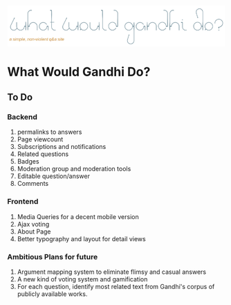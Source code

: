 ![Logo](https://github.com/lekhakpadmanabh/wwgd/blob/master/askGandhi/static/logo.png)


What Would Gandhi Do?
=====================

## To Do

### Backend
1. permalinks to answers
2. Page viewcount
3. Subscriptions and notifications
4. Related questions
5. Badges
6. Moderation group and moderation tools
7. Editable question/answer
8. Comments

### Frontend

1. Media Queries for a decent mobile version
2. Ajax voting
3. About Page
4. Better typography and layout for detail views

### Ambitious Plans for future

1. Argument mapping system to eliminate flimsy and casual answers
2. A new kind of voting system and gamification
3. For each question, identify most related text from Gandhi's corpus of publicly available works.
